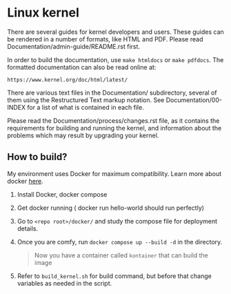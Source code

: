 Linux kernel
============

There are several guides for kernel developers and users. These guides can
be rendered in a number of formats, like HTML and PDF. Please read
Documentation/admin-guide/README.rst first.

In order to build the documentation, use ``make htmldocs`` or
``make pdfdocs``.  The formatted documentation can also be read online at:

    https://www.kernel.org/doc/html/latest/

There are various text files in the Documentation/ subdirectory,
several of them using the Restructured Text markup notation.
See Documentation/00-INDEX for a list of what is contained in each file.

Please read the Documentation/process/changes.rst file, as it contains the
requirements for building and running the kernel, and information about
the problems which may result by upgrading your kernel.

How to build?
-------------

My environment uses Docker for maximum compatibility. Learn more about docker [here](https://www.docker.com/).

1. Install Docker, docker compose
1. Get docker running ( docker run hello-world should run perfectly)
1. Go to `<repo root>/docker/` and study the compose file for deployment details.
1. Once you are comfy, run `docker compose up --build -d` in the directory.

    >  Now you have a container called `kontainer` that can build the image

1. Refer to `build_kernel.sh` for build command, but before that change variables as needed in the script.
